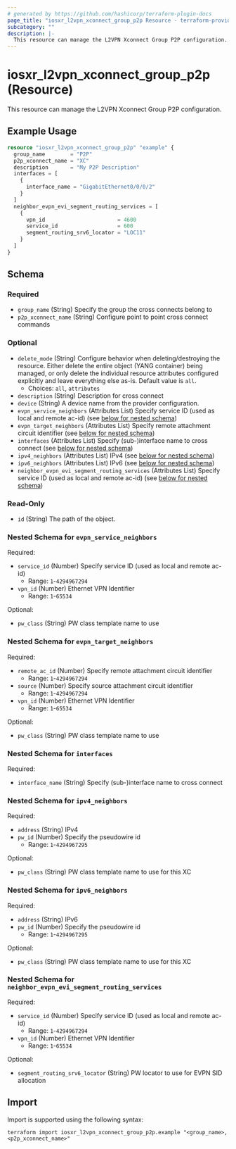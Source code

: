 ```yaml
---
# generated by https://github.com/hashicorp/terraform-plugin-docs
page_title: "iosxr_l2vpn_xconnect_group_p2p Resource - terraform-provider-iosxr"
subcategory: ""
description: |-
  This resource can manage the L2VPN Xconnect Group P2P configuration.
---
```


# iosxr_l2vpn_xconnect_group_p2p (Resource)

This resource can manage the L2VPN Xconnect Group P2P configuration.

## Example Usage

```terraform
resource "iosxr_l2vpn_xconnect_group_p2p" "example" {
  group_name        = "P2P"
  p2p_xconnect_name = "XC"
  description       = "My P2P Description"
  interfaces = [
    {
      interface_name = "GigabitEthernet0/0/0/2"
    }
  ]
  neighbor_evpn_evi_segment_routing_services = [
    {
      vpn_id                       = 4600
      service_id                   = 600
      segment_routing_srv6_locator = "LOC11"
    }
  ]
}
```

<!-- schema generated by tfplugindocs -->
## Schema

### Required

- `group_name` (String) Specify the group the cross connects belong to
- `p2p_xconnect_name` (String) Configure point to point cross connect commands

### Optional

- `delete_mode` (String) Configure behavior when deleting/destroying the resource. Either delete the entire object (YANG container) being managed, or only delete the individual resource attributes configured explicitly and leave everything else as-is. Default value is `all`.
  - Choices: `all`, `attributes`
- `description` (String) Description for cross connect
- `device` (String) A device name from the provider configuration.
- `evpn_service_neighbors` (Attributes List) Specify service ID (used as local and remote ac-id) (see [below for nested schema](#nestedatt--evpn_service_neighbors))
- `evpn_target_neighbors` (Attributes List) Specify remote attachment circuit identifier (see [below for nested schema](#nestedatt--evpn_target_neighbors))
- `interfaces` (Attributes List) Specify (sub-)interface name to cross connect (see [below for nested schema](#nestedatt--interfaces))
- `ipv4_neighbors` (Attributes List) IPv4 (see [below for nested schema](#nestedatt--ipv4_neighbors))
- `ipv6_neighbors` (Attributes List) IPv6 (see [below for nested schema](#nestedatt--ipv6_neighbors))
- `neighbor_evpn_evi_segment_routing_services` (Attributes List) Specify service ID (used as local and remote ac-id) (see [below for nested schema](#nestedatt--neighbor_evpn_evi_segment_routing_services))

### Read-Only

- `id` (String) The path of the object.

<a id="nestedatt--evpn_service_neighbors"></a>
### Nested Schema for `evpn_service_neighbors`

Required:

- `service_id` (Number) Specify service ID (used as local and remote ac-id)
  - Range: `1`-`4294967294`
- `vpn_id` (Number) Ethernet VPN Identifier
  - Range: `1`-`65534`

Optional:

- `pw_class` (String) PW class template name to use


<a id="nestedatt--evpn_target_neighbors"></a>
### Nested Schema for `evpn_target_neighbors`

Required:

- `remote_ac_id` (Number) Specify remote attachment circuit identifier
  - Range: `1`-`4294967294`
- `source` (Number) Specify source attachment circuit identifier
  - Range: `1`-`4294967294`
- `vpn_id` (Number) Ethernet VPN Identifier
  - Range: `1`-`65534`

Optional:

- `pw_class` (String) PW class template name to use


<a id="nestedatt--interfaces"></a>
### Nested Schema for `interfaces`

Required:

- `interface_name` (String) Specify (sub-)interface name to cross connect


<a id="nestedatt--ipv4_neighbors"></a>
### Nested Schema for `ipv4_neighbors`

Required:

- `address` (String) IPv4
- `pw_id` (Number) Specify the pseudowire id
  - Range: `1`-`4294967295`

Optional:

- `pw_class` (String) PW class template name to use for this XC


<a id="nestedatt--ipv6_neighbors"></a>
### Nested Schema for `ipv6_neighbors`

Required:

- `address` (String) IPv6
- `pw_id` (Number) Specify the pseudowire id
  - Range: `1`-`4294967295`

Optional:

- `pw_class` (String) PW class template name to use for this XC


<a id="nestedatt--neighbor_evpn_evi_segment_routing_services"></a>
### Nested Schema for `neighbor_evpn_evi_segment_routing_services`

Required:

- `service_id` (Number) Specify service ID (used as local and remote ac-id)
  - Range: `1`-`4294967294`
- `vpn_id` (Number) Ethernet VPN Identifier
  - Range: `1`-`65534`

Optional:

- `segment_routing_srv6_locator` (String) PW locator to use for EVPN SID allocation

## Import

Import is supported using the following syntax:

```shell
terraform import iosxr_l2vpn_xconnect_group_p2p.example "<group_name>,<p2p_xconnect_name>"
```
